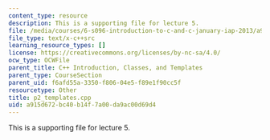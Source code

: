 ```yaml
---
content_type: resource
description: This is a supporting file for lecture 5.
file: /media/courses/6-s096-introduction-to-c-and-c-january-iap-2013/a915d672bc40b14f7a00da9ac00d69d4_p2_templates.cpp
file_type: text/x-c++src
learning_resource_types: []
license: https://creativecommons.org/licenses/by-nc-sa/4.0/
ocw_type: OCWFile
parent_title: C++ Introduction, Classes, and Templates
parent_type: CourseSection
parent_uid: f6afd55a-3350-f806-04e5-f89e1f90cc5f
resourcetype: Other
title: p2_templates.cpp
uid: a915d672-bc40-b14f-7a00-da9ac00d69d4
---
```

This is a supporting file for lecture 5.